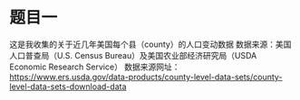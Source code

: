 # 题目一
这是我收集的关于近几年美国每个县（county）的人口变动数据 数据来源：美国人口普查局（U.S. Census Bureau）及美国农业部经济研究局（USDA Economic Research Service） 数据来源网址：https://www.ers.usda.gov/data-products/county-level-data-sets/county-level-data-sets-download-data
